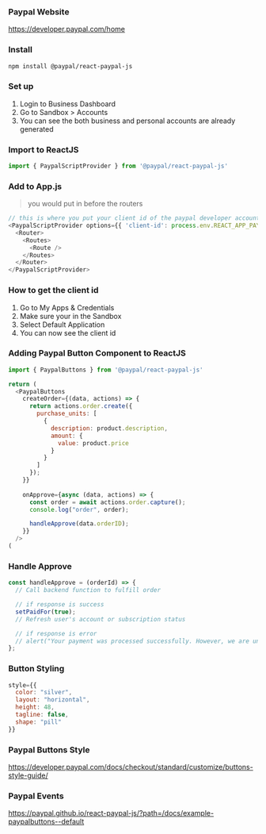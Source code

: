 ### Paypal Website
https://developer.paypal.com/home

### Install
```bash
npm install @paypal/react-paypal-js
```

### Set up
1. Login to Business Dashboard
2. Go to Sandbox > Accounts
3. You can see the both business and personal accounts are already generated


### Import to ReactJS
```javascript
import { PaypalScriptProvider } from '@paypal/react-paypal-js'
```

### Add to App.js
> you would put in before the routers
```javascript
// this is where you put your client id of the paypal developer account
<PaypalScriptProvider options={{ 'client-id': process.env.REACT_APP_PAYPAL_CLIENT_ID }}>
  <Router>
    <Routes>
      <Route />
    </Routes>
  </Router>
</PaypalScriptProvider>
```

### How to get the client id
1. Go to My Apps & Credentials
2. Make sure your in the Sandbox
3. Select Default Application
4. You can now see the client id

### Adding Paypal Button Component to ReactJS
```javascript
import { PaypalButtons } from '@paypal/react-paypal-js'

return (
  <PaypalButtons 
    createOrder={(data, actions) => {
      return actions.order.create({
        purchase_units: [
          {
            description: product.description,
            amount: {
              value: product.price
            }
          }
        ]
      });
    }}
    
    onApprove={async (data, actions) => {
      const order = await actions.order.capture(); 
      console.log("order", order);

      handleApprove(data.orderID);
    }}
  />  
(
```

### Handle Approve
```javascript
const handleApprove = (orderId) => {
  // Call backend function to fulfill order

  // if response is success
  setPaidFor(true);
  // Refresh user's account or subscription status

  // if response is error
  // alert("Your payment was processed successfully. However, we are unable to fulfill your purchase. Please contact us at support@designcode.io for assistance.");
};
```

### Button Styling
```javascript
style={{
  color: "silver",
  layout: "horizontal",
  height: 48,
  tagline: false,
  shape: "pill"
}}
```

### Paypal Buttons Style
https://developer.paypal.com/docs/checkout/standard/customize/buttons-style-guide/

### Paypal Events
https://paypal.github.io/react-paypal-js/?path=/docs/example-paypalbuttons--default
